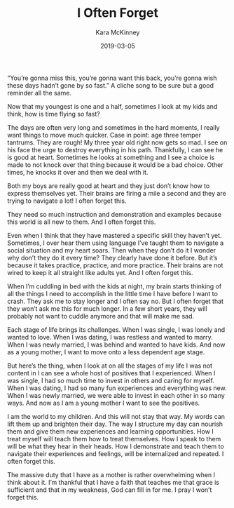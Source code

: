 ﻿---
layout: post
title:  I Often Forget
date:   2019-03-05
author: Kara McKinney
page: post-single
description: Remembering that life goes by quickly, can be challenging in the heat of the moment, but being present is all we have.
featured-image: mckinney-kids-snowman.jpg
featured-image-alt: McKinney kids next to a snowman
categories: ['parenting']
comments: true
---

“You’re gonna miss this, you’re gonna want this back, you’re gonna wish these days hadn’t gone by so fast.” A cliche song to be sure but a good reminder all the same.

  

Now that my youngest is one and a half, sometimes I look at my kids and think, how is time flying so fast?

  

The days are often very long and sometimes in the hard moments, I really want things to move much quicker. Case in point: age three temper tantrums. They are rough! My three year old right now gets so mad. I see on his face the urge to destroy everything in his path. Thankfully, I can see he is good at heart. Sometimes he looks at something and I see a choice is made to not knock over that thing because it would be a bad choice. Other times, he knocks it over and then we deal with it.

  

Both my boys are really good at heart and they just don’t know how to express themselves yet. Their brains are firing a mile a second and they are trying to navigate a lot! I often forget this.

They need so much instruction and demonstration and examples because this world is all new to them. And I often forget this.

  

Even when I think that they have mastered a specific skill they haven’t yet. Sometimes, I over hear them using language I’ve taught them to navigate a social situation and my heart soars. Then when they don’t do it I wonder why don’t they do it every time? They clearly have done it before. But it’s because it takes practice, practice, and more practice. Their brains are not wired to keep it all straight like adults yet. And I often forget this.

  

When I’m cuddling in bed with the kids at night, my brain starts thinking of all the things I need to accomplish in the little time I have before I want to crash. They ask me to stay longer and I often say no. But I often forget that they won’t ask me this for much longer. In a few short years, they will probably not want to cuddle anymore and that will make me sad.

  

Each stage of life brings its challenges. When I was single, I was lonely and wanted to love. When I was dating, I was restless and wanted to marry. When I was newly married, I was behind and wanted to have kids. And now as a young mother, I want to move onto a less dependent age stage.

  

But here’s the thing, when I look at on all the stages of my life I was not content in I can see a whole host of positives that I experienced. When I was single, I had so much time to invest in others and caring for myself. When I was dating, I had so many fun experiences and everything was new. When I was newly married, we were able to invest in each other in so many ways. And now as I am a young mother I want to see the positives.

  

I am the world to my children. And this will not stay that way. My words can lift them up and brighten their day. The way I structure my day can nourish them and give them new experiences and learning opportunities. How I treat myself will teach them how to treat themselves. How I speak to them will be what they hear in their heads. How I demonstrate and teach them to navigate their experiences and feelings, will be internalized and repeated. I often forget this.

  

The massive duty that I have as a mother is rather overwhelming when I think about it. I’m thankful that I have a faith that teaches me that grace is sufficient and that in my weakness, God can fill in for me. I pray I won’t forget this.

